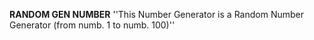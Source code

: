 **RANDOM GEN NUMBER**
''This Number Generator is a Random Number Generator (from numb. 1 to numb. 100)''
